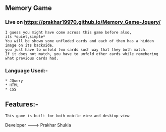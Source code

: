 ## Memory Game

### Live on https://prakhar19970.github.io/Memory_Game-Jquery/ 
```
I guess you might have come across this game before also,
its *quiet,simple*
You will be shown some unfloded cards and each of them has a hidden image on its backside,
you just have to unfold two cards such way that they both match.
If it does not match, you have to unfold other cards while remebering what previous cards had.
```

### Language Used:-
``` 
* JQuery
* HTML
* CSS
```
## Features:-
```
This game is built for both mobile view and desktop view
```

Developer --->
Prakhar Shukla
